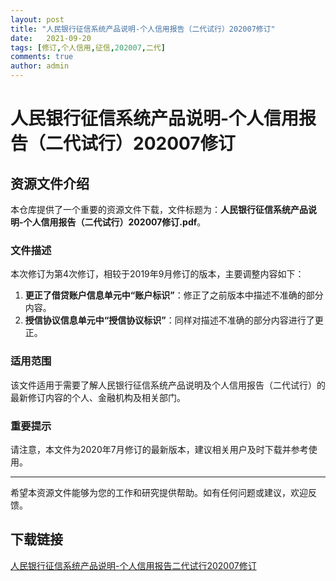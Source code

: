 ```yaml
---
layout: post
title: "人民银行征信系统产品说明-个人信用报告（二代试行）202007修订"
date:   2021-09-20
tags: [修订,个人信用,征信,202007,二代]
comments: true
author: admin
---
```

# 人民银行征信系统产品说明-个人信用报告（二代试行）202007修订

## 资源文件介绍

本仓库提供了一个重要的资源文件下载，文件标题为：**人民银行征信系统产品说明-个人信用报告（二代试行）202007修订.pdf**。

### 文件描述

本次修订为第4次修订，相较于2019年9月修订的版本，主要调整内容如下：

1. **更正了借贷账户信息单元中“账户标识”**：修正了之前版本中描述不准确的部分内容。
2. **授信协议信息单元中“授信协议标识”**：同样对描述不准确的部分内容进行了更正。

### 适用范围

该文件适用于需要了解人民银行征信系统产品说明及个人信用报告（二代试行）的最新修订内容的个人、金融机构及相关部门。

### 重要提示

请注意，本文件为2020年7月修订的最新版本，建议相关用户及时下载并参考使用。

---

希望本资源文件能够为您的工作和研究提供帮助。如有任何问题或建议，欢迎反馈。

## 下载链接

[人民银行征信系统产品说明-个人信用报告二代试行202007修订](https://pan.quark.cn/s/8e8dd2e71233)